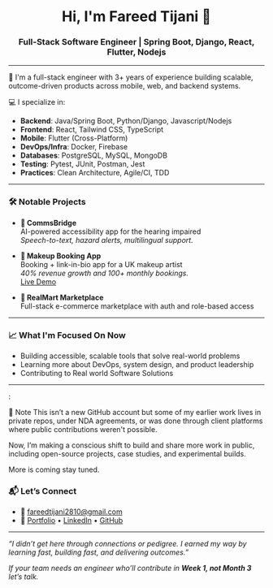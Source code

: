 <h1 align="center">Hi, I'm Fareed Tijani 👋</h1>
<h3 align="center">Full-Stack Software Engineer | Spring Boot, Django, React, Flutter, Nodejs</h3>

---

🚀 I'm a full-stack engineer with 3+ years of experience building scalable, outcome-driven products across mobile, web, and backend systems.

💻 I specialize in:
- **Backend**: Java/Spring Boot, Python/Django, Javascript/Nodejs
- **Frontend**: React, Tailwind CSS, TypeScript
- **Mobile**: Flutter (Cross-Platform)
- **DevOps/Infra**: Docker, Firebase
- **Databases**: PostgreSQL, MySQL, MongoDB
- **Testing**: Pytest, JUnit, Postman, Jest
- **Practices**: Clean Architecture, Agile/CI, TDD

---

### 🛠 Notable Projects

- **🦻 CommsBridge**  
  AI-powered accessibility app for the hearing impaired  
  _Speech-to-text, hazard alerts, multilingual support._  
  

- **💄 Makeup Booking App**  
  Booking + link-in-bio app for a UK makeup artist  
  _40% revenue growth and 100+ monthly bookings._  
  [Live Demo](https://fabhands-link.vercel.app/)
  
- **🛒 RealMart Marketplace**  
  Full-stack e-commerce marketplace with auth and role-based access  
  

---

### 📈 What I'm Focused On Now

- Building accessible, scalable tools that solve real-world problems
- Learning more about DevOps, system design, and product leadership
- Contributing to Real world Software Solutions

---

:

📌 Note
This isn’t a new GitHub account but some of my earlier work lives in private repos, under NDA agreements, or was done through client platforms where public contributions weren't possible.

Now, I’m making a conscious shift to build and share more work in public, including open-source projects, case studies, and experimental builds.

More is coming stay tuned.




### 📬 Let’s Connect

- 📧 fareedtijani2810@gmail.com
- 💼 [Portfolio](https://fareedtijani.vercel.app/) • [LinkedIn](https://www.linkedin.com/in/fareed-tijani-b693492b9/) • [GitHub](https://github.com/Tijanifareed)

---

_“I didn’t get here through connections or pedigree. I earned my way by learning fast, building fast, and delivering outcomes.”_

_If your team needs an engineer who’ll contribute in **Week 1, not Month 3** let’s talk._
